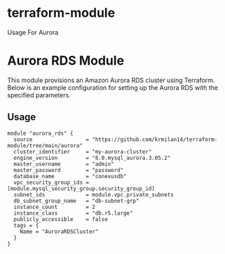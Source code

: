 # terraform-module

Usage For Aurora
  # Aurora RDS Module

This module provisions an Amazon Aurora RDS cluster using Terraform. Below is an example configuration for setting up the Aurora RDS with the specified parameters.

## Usage

```hcl
module "aurora_rds" {
  source                 = "https://github.com/krmilan14/terraform-module/tree/main/aurora"
  cluster_identifier     = "my-aurora-cluster"
  engine_version         = "8.0.mysql_aurora.3.05.2"
  master_username        = "admin"
  master_password        = "password"
  database_name          = "conexusdb"
  vpc_security_group_ids = [module.mysql_security_group.security_group_id]
  subnet_ids             = module.vpc.private_subnets
  db_subnet_group_name   = "db-subnet-grp"
  instance_count         = 2
  instance_class         = "db.r5.large"
  publicly_accessible    = false
  tags = {
    Name = "AuroraRDSCluster"
  }
}

